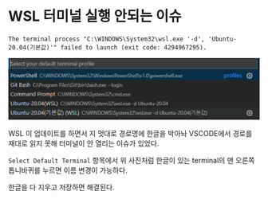 # WSL 터미널 실행 안되는 이슈

```
The terminal process "C:\WINDOWS\System32\wsl.exe '-d', 'Ubuntu-20.04(기본값)'" failed to launch (exit code: 4294967295).
```

![img](./img.png)

WSL 이 업데이트를 하면서 지 멋대로 경로명에 한글을 박아놔 VSCODE에서 경로를 재대로 읽지 못해 터미널이 안 열리는 이슈가 있었다.

`Select Default Terminal` 항목에서 위 사진처럼 한글이 있는 terminal의 맨 오른쪽 톱니바퀴를 누르면 이름 변경이 가능하다.

한글을 다 지우고 저장하면 해결된다.
